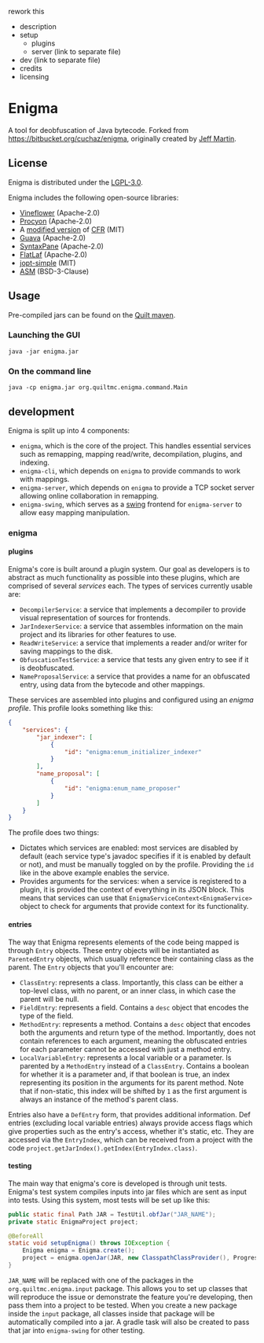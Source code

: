 rework this
- description
- setup
  - plugins
  - server (link to separate file)
- dev (link to separate file)
- credits
- licensing

# Enigma

A tool for deobfuscation of Java bytecode. Forked from <https://bitbucket.org/cuchaz/enigma>, originally created by [Jeff Martin](https://www.cuchazinteractive.com/).

## License

Enigma is distributed under the [LGPL-3.0](LICENSE).

Enigma includes the following open-source libraries:
 - [Vineflower](https://github.com/Vineflower/vineflower) (Apache-2.0)
 - [Procyon](https://github.com/mstrobel/procyon) (Apache-2.0)
 - A [modified version](https://github.com/fabricmc/cfr) of [CFR](https://github.com/leibnitz27/cfr) (MIT)
 - [Guava](https://github.com/google/guava) (Apache-2.0)
 - [SyntaxPane](https://github.com/Sciss/SyntaxPane) (Apache-2.0)
 - [FlatLaf](https://github.com/JFormDesigner/FlatLaf) (Apache-2.0)
 - [jopt-simple](https://github.com/jopt-simple/jopt-simple) (MIT)
 - [ASM](https://asm.ow2.io/) (BSD-3-Clause)

## Usage

Pre-compiled jars can be found on the [Quilt maven](https://maven.quiltmc.org/repository/release/org/quiltmc/).

### Launching the GUI

`java -jar enigma.jar`

### On the command line

`java -cp enigma.jar org.quiltmc.enigma.command.Main`

## development

Enigma is split up into 4 components:
- `enigma`, which is the core of the project. This handles essential services such as remapping, mapping read/write, decompilation, plugins, and indexing.
- `enigma-cli`, which depends on `enigma` to provide commands to work with mappings.
- `enigma-server`, which depends on `enigma` to provide a TCP socket server allowing online collaboration in remapping.
- `enigma-swing`, which serves as a [swing](https://docs.oracle.com/javase/tutorial/uiswing/) frontend for `enigma-server` to allow easy mapping manipulation.

### enigma

#### plugins

Enigma's core is built around a plugin system. Our goal as developers is to abstract as much functionality as possible into these plugins, which are comprised of several *services* each. The types of services currently usable are:
- `DecompilerService`: a service that implements a decompiler to provide visual representation of sources for frontends.
- `JarIndexerService`: a service that assembles information on the main project and its libraries for other features to use.
- `ReadWriteService`: a service that implements a reader and/or writer for saving mappings to the disk.
- `ObfuscationTestService`: a service that tests any given entry to see if it is deobfuscated.
- `NameProposalService`: a service that provides a name for an obfuscated entry, using data from the bytecode and other mappings.

These services are assembled into plugins and configured using an *enigma profile*. This profile looks something like this:
```json
{
	"services": {
		"jar_indexer": [
			{
				"id": "enigma:enum_initializer_indexer"
			}
		],
		"name_proposal": [
			{
				"id": "enigma:enum_name_proposer"
			}
		]
	}
}
```

The profile does two things:
- Dictates which services are enabled: most services are disabled by default (each service type's javadoc specifies if it is enabled by default or not), and must be manually toggled on by the profile. Providing the `id` like in the above example enables the service.
- Provides arguments for the services: when a service is registered to a plugin, it is provided the context of everything in its JSON block. This means that services can use that `EnigmaServiceContext<EnigmaService>` object to check for arguments that provide context for its functionality.

#### entries

The way that Enigma represents elements of the code being mapped is through `Entry` objects. These entry objects will be instantiated as `ParentedEntry` objects, which usually reference their containing class as the parent. The `Entry` objects that you'll encounter are:
- `ClassEntry`: represents a class. Importantly, this class can be either a top-level class, with no parent, or an inner class, in which case the parent will be null.
- `FieldEntry`: represents a field. Contains a `desc` object that encodes the type of the field.
- `MethodEntry`: represents a method. Contains a `desc` object that encodes both the arguments and return type of the method. Importantly, does not contain references to each argument, meaning the obfuscated entries for each parameter cannot be accessed with just a method entry.
- `LocalVariableEntry`: represents a local variable or a parameter. Is parented by a `MethodEntry` instead of a `ClassEntry`. Contains a boolean for whether it is a parameter and, if that boolean is true, an index representing its position in the arguments for its parent method. Note that if non-static, this index will be shifted by `1` as the first argument is always an instance of the method's parent class.

Entries also have a `DefEntry` form, that provides additional information. Def entries (excluding local variable entries) always provide access flags which give properties such as the entry's access, whether it's static, etc. They are accessed via the `EntryIndex`, which can be received from a project with the code `project.getJarIndex().getIndex(EntryIndex.class)`.

#### testing

The main way that enigma's core is developed is through unit tests. Enigma's test system compiles inputs into jar files which are sent as input into tests. Using this system, most tests will be set up like this:
```java
public static final Path JAR = TestUtil.obfJar("JAR_NAME");
private static EnigmaProject project;

@BeforeAll
static void setupEnigma() throws IOException {
	Enigma enigma = Enigma.create();
	project = enigma.openJar(JAR, new ClasspathClassProvider(), ProgressListener.createEmpty());
}
```

`JAR_NAME` will be replaced with one of the packages in the `org.quiltmc.enigma.input` package. This allows you to set up classes that will reproduce the issue or demonstrate the feature you're developing, then pass them into a project to be tested. When you create a new package inside the `input` package, all classes inside that package will be automatically compiled into a jar. A gradle task will also be created to pass that jar into `enigma-swing` for other testing.

